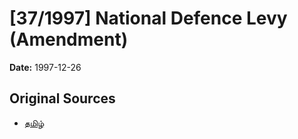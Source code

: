 # [37/1997] National Defence Levy (Amendment)

**Date:** 1997-12-26

## Original Sources

- [தமிழ்](https://documents.gov.lk/view/acts/1997/12/37-1997_T.pdf)
